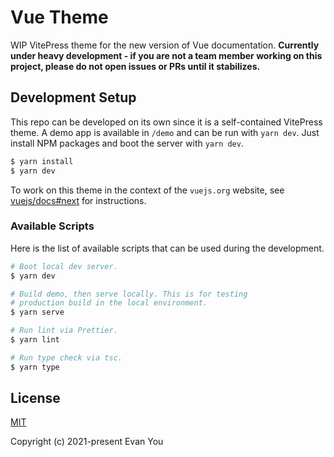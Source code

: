 # Vue Theme

WIP VitePress theme for the new version of Vue documentation. **Currently under heavy development - if you are not a team member working on this project, please do not open issues or PRs until it stabilizes.**

## Development Setup

This repo can be developed on its own since it is a self-contained VitePress theme. A demo app is available in `/demo` and can be run with `yarn dev`. Just install NPM packages and boot the server with `yarn dev`.

```bash
$ yarn install
$ yarn dev
```

To work on this theme in the context of the `vuejs.org` website, see [vuejs/docs#next](https://github.com/vuejs/docs/tree/next) for instructions.

### Available Scripts

Here is the list of available scripts that can be used during the development.

```bash
# Boot local dev server.
$ yarn dev

# Build demo, then serve locally. This is for testing
# production build in the local environment.
$ yarn serve

# Run lint via Prettier.
$ yarn lint

# Run type check via tsc.
$ yarn type
```

## License

[MIT](http://opensource.org/licenses/MIT)

Copyright (c) 2021-present Evan You
